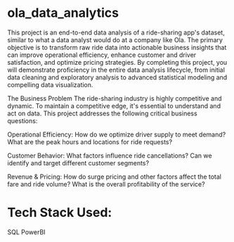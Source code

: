 # ola_data_analytics
This project is an end-to-end data analysis of a ride-sharing app's dataset, similar to what a data analyst would do at a company like Ola. The primary objective is to transform raw ride data into actionable business insights that can improve operational efficiency, enhance customer and driver satisfaction, and optimize pricing strategies.
By completing this project, you will demonstrate proficiency in the entire data analysis lifecycle, from initial data cleaning and exploratory analysis to advanced statistical modeling and compelling data visualization.

The Business Problem
The ride-sharing industry is highly competitive and dynamic. To maintain a competitive edge, it's essential to understand and act on data. This project addresses the following critical business questions:

Operational Efficiency: How do we optimize driver supply to meet demand? What are the peak hours and locations for ride requests?

Customer Behavior: What factors influence ride cancellations? Can we identify and target different customer segments?

Revenue & Pricing: How do surge pricing and other factors affect the total fare and ride volume? What is the overall profitability of the service?

# Tech Stack Used:
SQL
PowerBI
